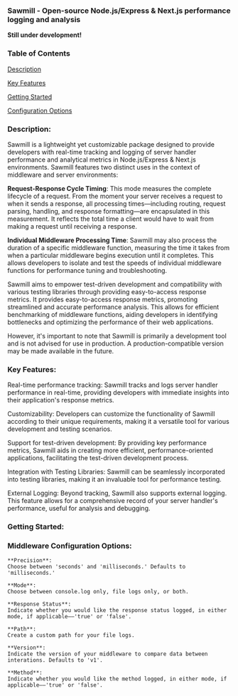### Sawmill - Open-source Node.js/Express & Next.js performance logging and analysis
**Still under development!**

### **Table of Contents**


[Description]()

[Key Features]()

[Getting Started]()

[Configuration Options]()


### **Description**:

Sawmill is a lightweight yet customizable package designed to provide developers with real-time tracking and logging of server handler performance and analytical metrics in Node.js/Express & Next.js environments. Sawmill features two distinct uses in the context of middleware and server environments:

**Request-Response Cycle Timing**: This mode measures the complete lifecycle of a request. From the moment your server receives a request to when it sends a response, all processing times—including routing, request parsing, handling, and response formatting—are encapsulated in this measurement. It reflects the total time a client would have to wait from making a request until receiving a response.

**Individual Middleware Processing Time**: Sawmill may also process the duration of a specific middleware function, measuring the time it takes from when a particular middleware begins execution until it completes. This allows developers to isolate and test the speeds of individual middleware functions for performance tuning and troubleshooting. 

Sawmill aims to empower test-driven development and compatibility with various testing libraries through providing easy-to-access response metrics. It provides easy-to-access response metrics, promoting streamlined and accurate performance analysis. This allows for efficient benchmarking of middleware functions, aiding developers in identifying bottlenecks and optimizing the performance of their web applications. 

However, it's important to note that Sawmill is primarily a development tool and is not advised for use in production. A production-compatible version may be made available in the future.

### **Key Features**:
Real-time performance tracking: Sawmill tracks and logs server handler performance in real-time, providing developers with immediate insights into their application's response metrics.

Customizability: Developers can customize the functionality of Sawmill according to their unique requirements, making it a versatile tool for various development and testing scenarios.

Support for test-driven development: By providing key performance metrics, Sawmill aids in creating more efficient, performance-oriented applications, facilitating the test-driven development process.

Integration with Testing Libraries: Sawmill can be seamlessly incorporated into testing libraries, making it an invaluable tool for performance testing.

External Logging: Beyond tracking, Sawmill also supports external logging. This feature allows for a comprehensive record of your server handler's performance, useful for analysis and debugging.

### **Getting Started**:


### **Middleware Configuration Options**:

    **Precision**:
    Choose between 'seconds' and 'milliseconds.' Defaults to 'milliseconds.'

    **Mode**:
    Choose between console.log only, file logs only, or both.

    **Response Status**:
    Indicate whether you would like the response status logged, in either mode, if applicable——'true' or 'false'.

    **Path**:
    Create a custom path for your file logs.

    **Version**:
    Indicate the version of your middleware to compare data between interations. Defaults to 'v1'.

    **Method**:
    Indicate whether you would like the method logged, in either mode, if applicable——'true' or 'false'.
